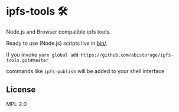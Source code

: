 # ipfs-tools 🛠

Node.js and Browser compatible ipfs tools.

Ready to use (Node.js) scripts live in [bin/](bin/).

If you invoke `yarn global add https://github.com/abistorage/ipfs-tools.git#master`

commands like `ipfs-publish` will be added to your shell interface

## License

MPL-2.0
